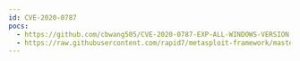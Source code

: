 ```yaml
---
id: CVE-2020-0787
pocs:
  - https://github.com/cbwang505/CVE-2020-0787-EXP-ALL-WINDOWS-VERSION
  - https://raw.githubusercontent.com/rapid7/metasploit-framework/master/modules/exploits/windows/local/cve_2020_0787_bits_arbitrary_file_move.rb
---
```


